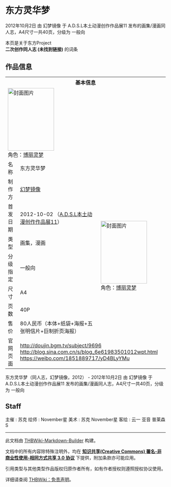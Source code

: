 # 东方灵华梦

<!-- source html: G:\repos\THBWiki-Markdown-Builder\THBWikiMarkdown\Temp\main\0\0f\ns0%3A%E4%B8%9C%E6%96%B9%E7%81%B5%E5%8D%8E%E6%A2%A6.html -->

2012年10月2日 由 幻梦镜像 于 A.D.S.L本土动漫创作作品展11 发布的画集/漫画同人志，A4尺寸一共40页，分级为 一般向

本页是关于东方Project  
 **二次创作同人志 (未找到链接)** 的词条
## 作品信息

<table><tbody><tr><th colspan="3">基本信息</th></tr><tr><td class="cover-artwork-mobile" colspan="2"><a href="./文件-东方灵华梦封面.jpg.md" class="image" title="封面图片"><img alt="封面图片" src="https://upload.thwiki.cc/thumb/4/46/%E4%B8%9C%E6%96%B9%E7%81%B5%E5%8D%8E%E6%A2%A6%E5%B0%81%E9%9D%A2.jpg/145px-%E4%B8%9C%E6%96%B9%E7%81%B5%E5%8D%8E%E6%A2%A6%E5%B0%81%E9%9D%A2.jpg" decoding="async" loading="lazy" width="145" height="196" srcset="https://upload.thwiki.cc/thumb/4/46/%E4%B8%9C%E6%96%B9%E7%81%B5%E5%8D%8E%E6%A2%A6%E5%B0%81%E9%9D%A2.jpg/218px-%E4%B8%9C%E6%96%B9%E7%81%B5%E5%8D%8E%E6%A2%A6%E5%B0%81%E9%9D%A2.jpg 1.5x, https://upload.thwiki.cc/thumb/4/46/%E4%B8%9C%E6%96%B9%E7%81%B5%E5%8D%8E%E6%A2%A6%E5%B0%81%E9%9D%A2.jpg/291px-%E4%B8%9C%E6%96%B9%E7%81%B5%E5%8D%8E%E6%A2%A6%E5%B0%81%E9%9D%A2.jpg 2x" data-file-width="2551" data-file-height="3437"></a><div class="cover-char">角色：<a href="./博丽灵梦.md" title="博丽灵梦">博丽灵梦</a></div></td>
</tr><tr><td class="label">名称</td><td colspan="2"> 东方灵华梦 </td></tr><tr><td class="label">制作方</td><td><a href="./幻梦镜像.md" title="幻梦镜像">幻梦镜像</a></td><td class="cover-artwork" rowspan="7" style="min-width:196px;"><a href="./文件-东方灵华梦封面.jpg.md" class="image" title="封面图片"><img alt="封面图片" src="https://upload.thwiki.cc/thumb/4/46/%E4%B8%9C%E6%96%B9%E7%81%B5%E5%8D%8E%E6%A2%A6%E5%B0%81%E9%9D%A2.jpg/145px-%E4%B8%9C%E6%96%B9%E7%81%B5%E5%8D%8E%E6%A2%A6%E5%B0%81%E9%9D%A2.jpg" decoding="async" loading="lazy" width="145" height="196" srcset="https://upload.thwiki.cc/thumb/4/46/%E4%B8%9C%E6%96%B9%E7%81%B5%E5%8D%8E%E6%A2%A6%E5%B0%81%E9%9D%A2.jpg/218px-%E4%B8%9C%E6%96%B9%E7%81%B5%E5%8D%8E%E6%A2%A6%E5%B0%81%E9%9D%A2.jpg 1.5x, https://upload.thwiki.cc/thumb/4/46/%E4%B8%9C%E6%96%B9%E7%81%B5%E5%8D%8E%E6%A2%A6%E5%B0%81%E9%9D%A2.jpg/291px-%E4%B8%9C%E6%96%B9%E7%81%B5%E5%8D%8E%E6%A2%A6%E5%B0%81%E9%9D%A2.jpg 2x" data-file-width="2551" data-file-height="3437"></a><div class="cover-char">角色：<a href="./博丽灵梦.md" title="博丽灵梦">博丽灵梦</a></div></td>
</tr><tr><td class="label">首发日期</td><td>2012-10-02&#160;（<a href="/展会作品列表?e=ADSL%E6%9C%AC%E5%9C%9F%E5%8A%A8%E6%BC%AB%E5%88%9B%E4%BD%9C%E4%BD%9C%E5%93%81%E5%B1%95%2311">A.D.S.L本土动漫创作作品展11</a>）</td></tr><tr><td class="label">类型</td><td>画集，漫画</td></tr><tr><td class="label">分级指定</td><td>一般向</td></tr><tr><td class="label">尺寸</td><td>A4</td></tr><tr><td class="label">页数</td><td>40P</td></tr><tr><td class="label">售价</td><td>80人民币（本体+纸袋+海报+五张明信片+巨制折页海报）</td></tr>
<tr><td class="label">官网页面</td><td colspan="2"><a rel="nofollow" class="external free" href="http://doujin.bgm.tv/subject/9696">http://doujin.bgm.tv/subject/9696</a><br><a rel="nofollow" class="external free" href="http://blog.sina.com.cn/s/blog_6e61983501012wpt.html">http://blog.sina.com.cn/s/blog_6e61983501012wpt.html</a><br><a rel="nofollow" class="external free" href="https://weibo.com/1851889717/yD4BLyYMu">https://weibo.com/1851889717/yD4BLyYMu</a></td></tr></tbody></table>

东方灵华梦（同人志，幻梦镜像，2012） - 2012年10月2日 由 幻梦镜像 于 A.D.S.L本土动漫创作作品展11 发布的画集/漫画同人志，A4尺寸一共40页，分级为 一般向
## Staff
主催
: 苏克
绘师
: November星
美术
: 苏克 November星
客绘
: 云一 亚音 普莱森S

  
  

  





---

此文档由 [THBWiki-Markdown-Builder](https://github.com/Delsin-Yu/THBWiki-Markdown-Builder) 构建。

文档中的所有内容除特殊注明外，均在 [**知识共享(Creative Commons) 署名-非商业性使用-相同方式共享 3.0 协议**](https://creativecommons.org/licenses/by-sa/3.0/deed.zh-hans) 下提供，附加条款亦可能应用。

引用类型与其他类型作品版权归原作者所有，如有作者授权则遵照授权协议使用。

详细请查阅 [THBWiki：免责声明](https://thbwiki.cc/THBWiki:%E5%85%8D%E8%B4%A3%E5%A3%B0%E6%98%8E)。


